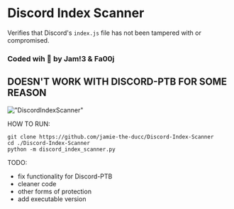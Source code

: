 # Discord Index Scanner
Verifies that Discord's `index.js` file has not been tampered with or compromised. 
### Coded wih 💜 by Jam!3 & Fa00j

## DOESN'T WORK WITH DISCORD-PTB FOR SOME REASON

!["DiscordIndexScanner"](https://i.imgur.com/l2odyn6.png)

HOW TO RUN:
```
git clone https://github.com/jamie-the-ducc/Discord-Index-Scanner
cd ./Discord-Index-Scanner
python -m discord_index_scanner.py
```

TODO:
 - fix functionality for Discord-PTB
 - cleaner code
 - other forms of protection
 - add executable version
